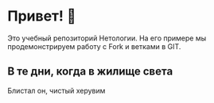 # Привет! 👋

Это учебный репозиторий Нетологии. На его примере мы продемонстрируем работу с Fork и ветками в GIT. 

## В те дни, когда в жилище света
Блистал он, чистый херувим